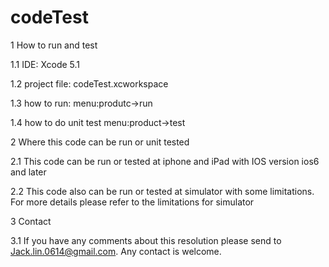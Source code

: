 codeTest
========

1 How to run and test

1.1 IDE: Xcode 5.1 

1.2 project file: codeTest.xcworkspace

1.3 how to run: menu:produtc->run

1.4 how to do unit test menu:product->test

2 Where this code can be run or unit tested

2.1 This code can be run or tested at iphone and iPad with IOS version ios6 and later

2.2 This code also can be run or tested at simulator with some limitations. For more details please refer to the limitations for simulator 

3 Contact

3.1 If you have any comments about this resolution please send to Jack.lin.0614@gmail.com. Any contact is welcome.

